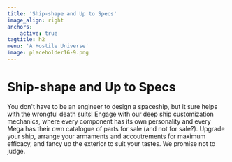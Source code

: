 ```yaml
---
title: 'Ship-shape and Up to Specs'
image_align: right
anchors:
    active: true
tagtitle: h2
menu: 'A Hostile Universe'
image: placeholder16-9.png
---
```


# **Ship-shape and Up to Specs**

You don't have to be an engineer to design a spaceship, but it sure helps with the wrongful death suits! Engage with our deep ship customization mechanics, where every component has its own personality and every Mega has their own catalogue of parts for sale (and not for sale?). Upgrade your ship, arrange your armaments and accoutrements for maximum efficacy, and fancy up the exterior to suit your tastes. We promise not to judge.